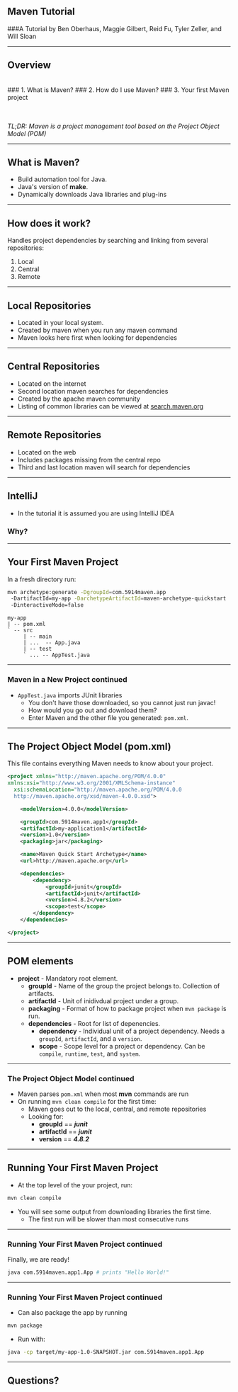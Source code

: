## Maven Tutorial
###A Tutorial by Ben Oberhaus, Maggie Gilbert, Reid Fu, Tyler Zeller, and Will Sloan

---

## Overview
<br>
### 1. What is Maven?
### 2. How do I use Maven?
### 3. Your first Maven project

<br><br>
_TL;DR: Maven is a project management tool based on the Project Object Model (POM)_

---

## What is Maven?

- Build automation tool for Java. 
- Java's version of **make**.
- Dynamically downloads Java libraries and plug-ins 

---

## How does it work?

Handles project dependencies by searching and linking from several
repositories:

1. Local
2. Central
3. Remote

---

## Local Repositories

- Located in your local system.
- Created by maven when you run any maven command
- Maven looks here first when looking for dependencies

---

## Central Repositories

- Located on the internet
- Second location maven searches for dependencies
- Created by the apache maven community 
- Listing of common libraries can be viewed at [search.maven.org](http://search.maven.org/#browse)

---

## Remote Repositories

- Located on the web 
- Includes packages missing from the central repo
- Third and last location maven will search for dependencies

---

## IntelliJ

- In the tutorial it is assumed you are using IntelliJ IDEA

### Why?

---

## Your First Maven Project

In a fresh directory run:

```bash
mvn archetype:generate -DgroupId=com.5914maven.app
 -DartifactId=my-app -DarchetypeArtifactId=maven-archetype-quickstart
 -DinteractiveMode=false
```

```
my-app
| -- pom.xml
` -- src
     | -- main
     | ...  -- App.java
     | -- test
     ` ... -- AppTest.java
```

---

### Maven in a New Project continued

- `AppTest.java` imports JUnit libraries
  - You  don't have those downloaded, so you cannot just run javac!
  - How would you go out and download them?  
  - Enter Maven and the other file you generated: `pom.xml`.

---

## The Project Object Model (pom.xml)

This file contains everything Maven needs to know about your project.
```xml
<project xmlns="http://maven.apache.org/POM/4.0.0"   
xmlns:xsi="http://www.w3.org/2001/XMLSchema-instance"  
  xsi:schemaLocation="http://maven.apache.org/POM/4.0.0   
  http://maven.apache.org/xsd/maven-4.0.0.xsd">  

    <modelVersion>4.0.0</modelVersion>  

    <groupId>com.5914maven.app1</groupId>  
    <artifactId>my-application1</artifactId>  
    <version>1.0</version>  
    <packaging>jar</packaging>

    <name>Maven Quick Start Archetype</name>  
    <url>http://maven.apache.org</url>

    <dependencies>  
        <dependency>  
            <groupId>junit</groupId>  
            <artifactId>junit</artifactId>  
            <version>4.8.2</version>  
            <scope>test</scope>  
        </dependency>  
    </dependencies>  

</project>  
```

---

## POM elements

- **project** - Mandatory root element.
  - **groupId** - Name of the group the project belongs to. Collection of artifacts.
  - **artifactId** - Unit of inidivdual project under a group.
  - **packaging** - Format of how to package project when `mvn package` is run.
  - **dependencies** - Root for list of depenencies.
    - **dependency** - Individual unit of a project dependency. Needs a `groupId`, `artifactId`, and a `version`.
    - **scope** - Scope level for a project or dependency. Can be `compile`, `runtime`, `test`, and `system`.

---

### The Project Object Model continued

- Maven parses `pom.xml` when most **mvn** commands are run
- On running `mvn clean compile` for the first time:
  - Maven goes out to the local, central, and remote repositories 
  - Looking for:
    - **groupId** ==  _**junit**_  
    - **artifactId** == _**junit**_ 
    - **version** == _**4.8.2**_

---

## Running Your First Maven Project

- At the top level of the your project, run: 
```bash
mvn clean compile
```
- You will see some output from downloading libraries the first time.  
  - The first run will be slower than most consecutive runs 

---

### Running Your First Maven Project continued
Finally, we are ready!
```bash
java com.5914maven.app1.App # prints "Hello World!"
```

---

### Running Your First Maven Project continued

- Can also package the app by running 
```bash
mvn package
```
- Run with: 
```bash
java -cp target/my-app-1.0-SNAPSHOT.jar com.5914maven.app1.App
```

---

## Questions?
